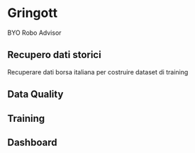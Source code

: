 # Gringott
 BYO Robo Advisor

## Recupero dati storici
Recuperare dati borsa italiana per costruire dataset di training

## Data Quality
## Training
## Dashboard
